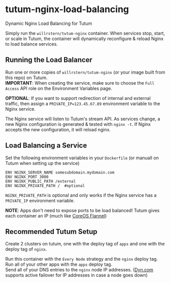 # tutum-nginx-load-balancing
Dynamic Nginx Load Balancing for Tutum

Simply run the `willrstern/tutum-nginx` container.
When services stop, start, or scale in Tutum, the container will dynamically reconfigure & reload Nginx to load balance services.

## Running the Load Balancer
Run one or more copies of `willrstern/tutum-nginx` (or your image built from this repo) on Tutum.<br/>
__IMPORTANT__: When creating the service, make sure to choose the `Full Access` API role on the Environment Variables page.

__OPTIONAL__: If you want to support redirection of internal and external traffic, then assign a `PRIVATE_IP=123.45.67.89` environment variable to the Nginx service.

The Nginx service will listen to Tutum's stream API.  As services change, a new Nginx configuration is generated & tested with `nginx -t`.  If Nginx accepts the new configuration, it will reload nginx.


## Load Balancing a Service
Set the following environment variables in your `Dockerfile` (or manuall on Tutum when setting up the service)
```
ENV NGINX_SERVER_NAME somesubdomain.mydomain.com
ENV NGINX_PORT 3000
ENV NGINX_PUBLIC_PATH /external
ENV NGINX_PRIVATE_PATH /  #optional
```

`NGINX_PRIVATE_PATH` is optional and only works if the Nginx service has a `PRIVATE_IP` environment variable.

__NOTE__: Apps don't need to expose ports to be load balanced!  Tutum gives each container an IP (much like [CoreOS Flannel](https://github.com/coreos/flannel))

## Recommended Tutum Setup
Create 2 clusters on tutum, one with the deploy tag of `apps` and one with the deploy tag of `nginx`.

Run this container with the `Every Node` strategy and the `nginx` deploy tag.<br/>
Run all of your other apps with the `apps` deploy tag.<br/>
Send all of your DNS entries to the `nginx` node IP addresses.
([Dyn.com](http://dyn.com) supports active failover for IP addresses in case a node goes down)
